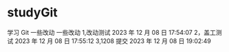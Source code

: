 # studyGit

学习 Git
一些改动
一些改动
1,改动测试 2023 年 12 月 08 日 17:54:07
2，盖工测试 2023 年 12 月 08 日 17:55:12
3,1208 提交 2023 年 12 月 08 日 19:02:49
